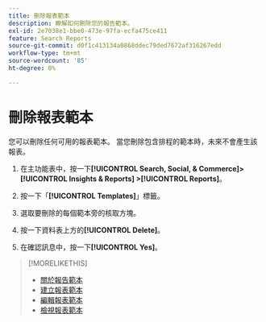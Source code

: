```yaml
---
title: 刪除報表範本
description: 瞭解如何刪除您的報告範本。
exl-id: 2e7038e1-bbe0-473e-97fa-ecfa475ce411
feature: Search Reports
source-git-commit: d0f1c413134a0868ddec79ded7672af316267edd
workflow-type: tm+mt
source-wordcount: '85'
ht-degree: 0%

---
```


# 刪除報表範本

您可以刪除任何可用的報表範本。 當您刪除包含排程的範本時，未來不會產生該報表。

1. 在主功能表中，按一下&#x200B;**[!UICONTROL Search, Social, & Commerce]> [!UICONTROL Insights & Reports] >[!UICONTROL Reports]**。

1. 按一下「**[!UICONTROL Templates]**」標籤。

1. 選取要刪除的每個範本旁的核取方塊。

1. 按一下資料表上方的&#x200B;**[!UICONTROL Delete]**。

1. 在確認訊息中，按一下&#x200B;**[!UICONTROL Yes]**。

>[!MORELIKETHIS]
>
>* [關於報告範本](template-about.md)
>* [建立報表範本](template-create.md)
>* [編輯報表範本](template-edit.md)
>* [檢視報表範本](template-view.md)
